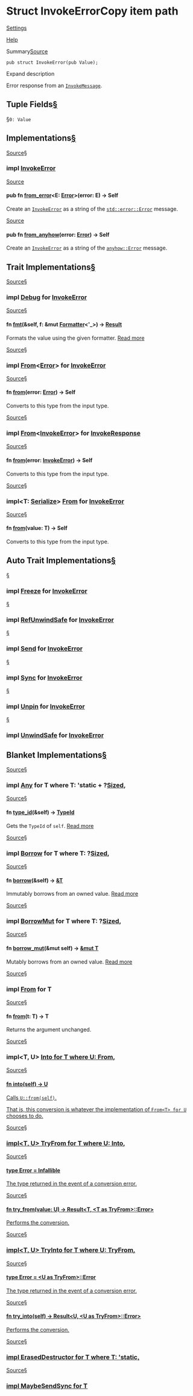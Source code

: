 # Struct InvokeErrorCopy item path

[Settings](../../settings.html)

[Help](../../help.html)

Summary[Source](../../src/tauri/ipc/mod.rs.html#219)

```
pub struct InvokeError(pub Value);
```

Expand description

Error response from an [`InvokeMessage`](struct.InvokeMessage.html.md "struct tauri::ipc::InvokeMessage").

## Tuple Fields[§](#fields)

[§](#structfield.0)`0: Value`

## Implementations[§](#implementations)

[Source](../../src/tauri/ipc/mod.rs.html#221-233)[§](#impl-InvokeError)

### impl [InvokeError](struct.InvokeError.html.md "struct tauri::ipc::InvokeError")

[Source](../../src/tauri/ipc/mod.rs.html#224-226)

#### pub fn [from\_error](#method.from_error)<E: [Error](https://doc.rust-lang.org/nightly/core/error/trait.Error.html "trait core::error::Error")>(error: E) -> Self

Create an [`InvokeError`](struct.InvokeError.html.md "struct tauri::ipc::InvokeError") as a string of the [`std::error::Error`](https://doc.rust-lang.org/nightly/core/error/trait.Error.html "trait core::error::Error") message.

[Source](../../src/tauri/ipc/mod.rs.html#230-232)

#### pub fn [from\_anyhow](#method.from_anyhow)(error: [Error](https://docs.rs/anyhow/1.0.97/x86_64-unknown-linux-gnu/anyhow/struct.Error.html "struct anyhow::Error")) -> Self

Create an [`InvokeError`](struct.InvokeError.html.md "struct tauri::ipc::InvokeError") as a string of the [`anyhow::Error`](https://docs.rs/anyhow/1.0.97/x86_64-unknown-linux-gnu/anyhow/struct.Error.html "struct anyhow::Error") message.

## Trait Implementations[§](#trait-implementations)

[Source](../../src/tauri/ipc/mod.rs.html#218)[§](#impl-Debug-for-InvokeError)

### impl [Debug](https://doc.rust-lang.org/nightly/core/fmt/trait.Debug.html "trait core::fmt::Debug") for [InvokeError](struct.InvokeError.html.md "struct tauri::ipc::InvokeError")

[Source](../../src/tauri/ipc/mod.rs.html#218)[§](#method.fmt)

#### fn [fmt](https://doc.rust-lang.org/nightly/core/fmt/trait.Debug.html#tymethod.fmt)(&self, f: &mut [Formatter](https://doc.rust-lang.org/nightly/core/fmt/struct.Formatter.html "struct core::fmt::Formatter")<'\_>) -> [Result](https://doc.rust-lang.org/nightly/core/fmt/type.Result.html "type core::fmt::Result")

Formats the value using the given formatter. [Read more](https://doc.rust-lang.org/nightly/core/fmt/trait.Debug.html#tymethod.fmt)

[Source](../../src/tauri/ipc/mod.rs.html#244-249)[§](#impl-From%3CError%3E-for-InvokeError)

### impl [From](https://doc.rust-lang.org/nightly/core/convert/trait.From.html "trait core::convert::From")<[Error](..\enum.Error.html.md "enum tauri::Error")> for [InvokeError](struct.InvokeError.html.md "struct tauri::ipc::InvokeError")

[Source](../../src/tauri/ipc/mod.rs.html#246-248)[§](#method.from-1)

#### fn [from](https://doc.rust-lang.org/nightly/core/convert/trait.From.html#tymethod.from)(error: [Error](..\enum.Error.html.md "enum tauri::Error")) -> Self

Converts to this type from the input type.

[Source](../../src/tauri/ipc/mod.rs.html#273-277)[§](#impl-From%3CInvokeError%3E-for-InvokeResponse)

### impl [From](https://doc.rust-lang.org/nightly/core/convert/trait.From.html "trait core::convert::From")<[InvokeError](struct.InvokeError.html.md "struct tauri::ipc::InvokeError")> for [InvokeResponse](enum.InvokeResponse.html.md "enum tauri::ipc::InvokeResponse")

[Source](../../src/tauri/ipc/mod.rs.html#274-276)[§](#method.from-2)

#### fn [from](https://doc.rust-lang.org/nightly/core/convert/trait.From.html#tymethod.from)(error: [InvokeError](struct.InvokeError.html.md "struct tauri::ipc::InvokeError")) -> Self

Converts to this type from the input type.

[Source](../../src/tauri/ipc/mod.rs.html#235-242)[§](#impl-From%3CT%3E-for-InvokeError)

### impl<T: [Serialize](https://docs.rs/serde/1.0.219/x86_64-unknown-linux-gnu/serde/ser/trait.Serialize.html "trait serde::ser::Serialize")> [From](https://doc.rust-lang.org/nightly/core/convert/trait.From.html "trait core::convert::From")<T> for [InvokeError](struct.InvokeError.html.md "struct tauri::ipc::InvokeError")

[Source](../../src/tauri/ipc/mod.rs.html#237-241)[§](#method.from)

#### fn [from](https://doc.rust-lang.org/nightly/core/convert/trait.From.html#tymethod.from)(value: T) -> Self

Converts to this type from the input type.

## Auto Trait Implementations[§](#synthetic-implementations)

[§](#impl-Freeze-for-InvokeError)

### impl [Freeze](https://doc.rust-lang.org/nightly/core/marker/trait.Freeze.html "trait core::marker::Freeze") for [InvokeError](struct.InvokeError.html.md "struct tauri::ipc::InvokeError")

[§](#impl-RefUnwindSafe-for-InvokeError)

### impl [RefUnwindSafe](https://doc.rust-lang.org/nightly/core/panic/unwind_safe/trait.RefUnwindSafe.html "trait core::panic::unwind_safe::RefUnwindSafe") for [InvokeError](struct.InvokeError.html.md "struct tauri::ipc::InvokeError")

[§](#impl-Send-for-InvokeError)

### impl [Send](https://doc.rust-lang.org/nightly/core/marker/trait.Send.html "trait core::marker::Send") for [InvokeError](struct.InvokeError.html.md "struct tauri::ipc::InvokeError")

[§](#impl-Sync-for-InvokeError)

### impl [Sync](https://doc.rust-lang.org/nightly/core/marker/trait.Sync.html "trait core::marker::Sync") for [InvokeError](struct.InvokeError.html.md "struct tauri::ipc::InvokeError")

[§](#impl-Unpin-for-InvokeError)

### impl [Unpin](https://doc.rust-lang.org/nightly/core/marker/trait.Unpin.html "trait core::marker::Unpin") for [InvokeError](struct.InvokeError.html.md "struct tauri::ipc::InvokeError")

[§](#impl-UnwindSafe-for-InvokeError)

### impl [UnwindSafe](https://doc.rust-lang.org/nightly/core/panic/unwind_safe/trait.UnwindSafe.html "trait core::panic::unwind_safe::UnwindSafe") for [InvokeError](struct.InvokeError.html.md "struct tauri::ipc::InvokeError")

## Blanket Implementations[§](#blanket-implementations)

[Source](https://doc.rust-lang.org/nightly/src/core/any.rs.html#138)[§](#impl-Any-for-T)

### impl<T> [Any](https://doc.rust-lang.org/nightly/core/any/trait.Any.html "trait core::any::Any") for T where T: 'static + ?[Sized](https://doc.rust-lang.org/nightly/core/marker/trait.Sized.html "trait core::marker::Sized"),

[Source](https://doc.rust-lang.org/nightly/src/core/any.rs.html#139)[§](#method.type_id)

#### fn [type\_id](https://doc.rust-lang.org/nightly/core/any/trait.Any.html#tymethod.type_id)(&self) -> [TypeId](https://doc.rust-lang.org/nightly/core/any/struct.TypeId.html "struct core::any::TypeId")

Gets the `TypeId` of `self`. [Read more](https://doc.rust-lang.org/nightly/core/any/trait.Any.html#tymethod.type_id)

[Source](https://doc.rust-lang.org/nightly/src/core/borrow.rs.html#209)[§](#impl-Borrow%3CT%3E-for-T)

### impl<T> [Borrow](https://doc.rust-lang.org/nightly/core/borrow/trait.Borrow.html "trait core::borrow::Borrow")<T> for T where T: ?[Sized](https://doc.rust-lang.org/nightly/core/marker/trait.Sized.html "trait core::marker::Sized"),

[Source](https://doc.rust-lang.org/nightly/src/core/borrow.rs.html#211)[§](#method.borrow)

#### fn [borrow](https://doc.rust-lang.org/nightly/core/borrow/trait.Borrow.html#tymethod.borrow)(&self) -> [&T](https://doc.rust-lang.org/nightly/std/primitive.reference.html)

Immutably borrows from an owned value. [Read more](https://doc.rust-lang.org/nightly/core/borrow/trait.Borrow.html#tymethod.borrow)

[Source](https://doc.rust-lang.org/nightly/src/core/borrow.rs.html#217)[§](#impl-BorrowMut%3CT%3E-for-T)

### impl<T> [BorrowMut](https://doc.rust-lang.org/nightly/core/borrow/trait.BorrowMut.html "trait core::borrow::BorrowMut")<T> for T where T: ?[Sized](https://doc.rust-lang.org/nightly/core/marker/trait.Sized.html "trait core::marker::Sized"),

[Source](https://doc.rust-lang.org/nightly/src/core/borrow.rs.html#218)[§](#method.borrow_mut)

#### fn [borrow\_mut](https://doc.rust-lang.org/nightly/core/borrow/trait.BorrowMut.html#tymethod.borrow_mut)(&mut self) -> [&mut T](https://doc.rust-lang.org/nightly/std/primitive.reference.html)

Mutably borrows from an owned value. [Read more](https://doc.rust-lang.org/nightly/core/borrow/trait.BorrowMut.html#tymethod.borrow_mut)

[Source](https://doc.rust-lang.org/nightly/src/core/convert/mod.rs.html#767)[§](#impl-From%3CT%3E-for-T)

### impl<T> [From](https://doc.rust-lang.org/nightly/core/convert/trait.From.html "trait core::convert::From")<T> for T

[Source](https://doc.rust-lang.org/nightly/src/core/convert/mod.rs.html#770)[§](#method.from-3)

#### fn [from](https://doc.rust-lang.org/nightly/core/convert/trait.From.html#tymethod.from)(t: T) -> T

Returns the argument unchanged.

[Source](https://doc.rust-lang.org/nightly/src/core/convert/mod.rs.html#750-752)[§](#impl-Into%3CU%3E-for-T)

### impl<T, U> [Into](https://doc.rust-lang.org/nightly/core/convert/trait.Into.html "trait core::convert::Into")<U> for T where U: [From](https://doc.rust-lang.org/nightly/core/convert/trait.From.html "trait core::convert::From")<T>,

[Source](https://doc.rust-lang.org/nightly/src/core/convert/mod.rs.html#760)[§](#method.into)

#### fn [into](https://doc.rust-lang.org/nightly/core/convert/trait.Into.html#tymethod.into)(self) -> U

Calls `U::from(self)`.

That is, this conversion is whatever the implementation of
`From<T> for U` chooses to do.

[Source](https://doc.rust-lang.org/nightly/src/core/convert/mod.rs.html#806-808)[§](#impl-TryFrom%3CU%3E-for-T)

### impl<T, U> [TryFrom](https://doc.rust-lang.org/nightly/core/convert/trait.TryFrom.html "trait core::convert::TryFrom")<U> for T where U: [Into](https://doc.rust-lang.org/nightly/core/convert/trait.Into.html "trait core::convert::Into")<T>,

[Source](https://doc.rust-lang.org/nightly/src/core/convert/mod.rs.html#810)[§](#associatedtype.Error-1)

#### type [Error](https://doc.rust-lang.org/nightly/core/convert/trait.TryFrom.html#associatedtype.Error) = [Infallible](https://doc.rust-lang.org/nightly/core/convert/enum.Infallible.html "enum core::convert::Infallible")

The type returned in the event of a conversion error.

[Source](https://doc.rust-lang.org/nightly/src/core/convert/mod.rs.html#813)[§](#method.try_from)

#### fn [try\_from](https://doc.rust-lang.org/nightly/core/convert/trait.TryFrom.html#tymethod.try_from)(value: U) -> [Result](https://doc.rust-lang.org/nightly/core/result/enum.Result.html "enum core::result::Result")<T, <T as [TryFrom](https://doc.rust-lang.org/nightly/core/convert/trait.TryFrom.html "trait core::convert::TryFrom")<U>>::[Error](https://doc.rust-lang.org/nightly/core/convert/trait.TryFrom.html#associatedtype.Error "type core::convert::TryFrom::Error")>

Performs the conversion.

[Source](https://doc.rust-lang.org/nightly/src/core/convert/mod.rs.html#791-793)[§](#impl-TryInto%3CU%3E-for-T)

### impl<T, U> [TryInto](https://doc.rust-lang.org/nightly/core/convert/trait.TryInto.html "trait core::convert::TryInto")<U> for T where U: [TryFrom](https://doc.rust-lang.org/nightly/core/convert/trait.TryFrom.html "trait core::convert::TryFrom")<T>,

[Source](https://doc.rust-lang.org/nightly/src/core/convert/mod.rs.html#795)[§](#associatedtype.Error)

#### type [Error](https://doc.rust-lang.org/nightly/core/convert/trait.TryInto.html#associatedtype.Error) = <U as [TryFrom](https://doc.rust-lang.org/nightly/core/convert/trait.TryFrom.html "trait core::convert::TryFrom")<T>>::[Error](https://doc.rust-lang.org/nightly/core/convert/trait.TryFrom.html#associatedtype.Error "type core::convert::TryFrom::Error")

The type returned in the event of a conversion error.

[Source](https://doc.rust-lang.org/nightly/src/core/convert/mod.rs.html#798)[§](#method.try_into)

#### fn [try\_into](https://doc.rust-lang.org/nightly/core/convert/trait.TryInto.html#tymethod.try_into)(self) -> [Result](https://doc.rust-lang.org/nightly/core/result/enum.Result.html "enum core::result::Result")<U, <U as [TryFrom](https://doc.rust-lang.org/nightly/core/convert/trait.TryFrom.html "trait core::convert::TryFrom")<T>>::[Error](https://doc.rust-lang.org/nightly/core/convert/trait.TryFrom.html#associatedtype.Error "type core::convert::TryFrom::Error")>

Performs the conversion.

[Source](https://docs.rs/yoke/0.7.5/x86_64-unknown-linux-gnu/src/yoke/erased.rs.html#22)[§](#impl-ErasedDestructor-for-T)

### impl<T> [ErasedDestructor](https://docs.rs/yoke/0.7.5/x86_64-unknown-linux-gnu/yoke/erased/trait.ErasedDestructor.html "trait yoke::erased::ErasedDestructor") for T where T: 'static,

[Source](https://docs.rs/icu_provider/1.5.0/x86_64-unknown-linux-gnu/src/icu_provider/any.rs.html#32)[§](#impl-MaybeSendSync-for-T)

### impl<T> [MaybeSendSync](https://docs.rs/icu_provider/1.5.0/x86_64-unknown-linux-gnu/icu_provider/any/trait.MaybeSendSync.html "trait icu_provider::any::MaybeSendSync") for T